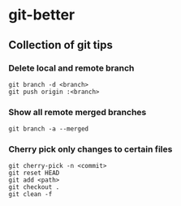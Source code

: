 # git-better
## Collection of git tips

### Delete local and remote branch
```
git branch -d <branch>
git push origin :<branch>
```

### Show all remote merged branches
```
git branch -a --merged
```

### Cherry pick only changes to certain files
```
git cherry-pick -n <commit>
git reset HEAD
git add <path>
git checkout .
git clean -f

```
